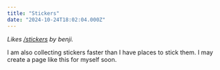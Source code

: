 ```yaml
---
title: "Stickers"
date: "2024-10-24T18:02:04.000Z"
---
```


_Likes [/stickers](https://www.benji.dog/stickers/) by benji._

I am also collecting stickers faster than I have places to stick them. I may create a page like this for myself soon.
